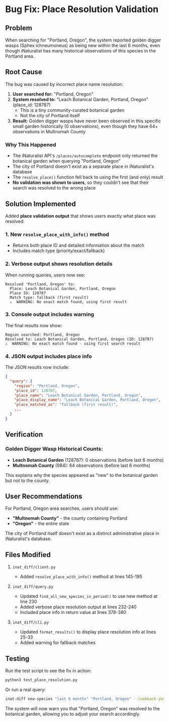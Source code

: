 # Bug Fix: Place Resolution Validation

## Problem

When searching for "Portland, Oregon", the system reported golden digger wasps (Sphex ichneumoneus) as being new within the last 6 months, even though iNaturalist has many historical observations of this species in the Portland area.

## Root Cause

The bug was caused by incorrect place name resolution:

1. **User searched for:** "Portland, Oregon"
2. **System resolved to:** "Leach Botanical Garden, Portland, Oregon" (place_id: 128787)
   - This is a tiny community-curated botanical garden
   - Not the city of Portland itself
3. **Result:** Golden digger wasps have never been observed in this specific small garden historically (0 observations), even though they have 64+ observations in Multnomah County

### Why This Happened

- The iNaturalist API's `/places/autocomplete` endpoint only returned the botanical garden when querying "Portland, Oregon"
- The city of Portland doesn't exist as a separate place in iNaturalist's database
- The `resolve_place()` function fell back to using the first (and only) result
- **No validation was shown to users**, so they couldn't see that their search was resolved to the wrong place

## Solution Implemented

Added **place validation output** that shows users exactly what place was resolved:

### 1. New `resolve_place_with_info()` method
- Returns both place ID and detailed information about the match
- Includes match type (priority/exact/fallback)

### 2. Verbose output shows resolution details
When running queries, users now see:
```
Resolved 'Portland, Oregon' to:
  Place: Leach Botanical Garden, Portland, Oregon
  Place ID: 128787
  Match type: fallback (first result)
  ⚠️  WARNING: No exact match found, using first result
```

### 3. Console output includes warning
The final results now show:
```
Region searched: Portland, Oregon
Resolved to: Leach Botanical Garden, Portland, Oregon (ID: 128787)
⚠️  WARNING: No exact match found - using first search result
```

### 4. JSON output includes place info
The JSON results now include:
```json
{
  "query": {
    "region": "Portland, Oregon",
    "place_id": 128787,
    "place_name": "Leach Botanical Garden, Portland, Oregon",
    "place_display_name": "Leach Botanical Garden, Portland, Oregon",
    "place_matched_as": "fallback (first result)",
    ...
  }
}
```

## Verification

### Golden Digger Wasp Historical Counts:
- **Leach Botanical Garden** (128787): 0 observations (before last 6 months)
- **Multnomah County** (984): 64 observations (before last 6 months)

This explains why the species appeared as "new" to the botanical garden but not to the county.

## User Recommendations

For Portland, Oregon area searches, users should use:
- **"Multnomah County"** - the county containing Portland
- **"Oregon"** - the entire state

The city of Portland itself doesn't exist as a distinct administrative place in iNaturalist's database.

## Files Modified

1. `inat_diff/client.py`
   - Added `resolve_place_with_info()` method at lines 145-195

2. `inat_diff/query.py`
   - Updated `find_all_new_species_in_period()` to use new method at line 230
   - Added verbose place resolution output at lines 232-240
   - Included place info in return value at lines 378-380

3. `inat_diff/cli.py`
   - Updated `format_results()` to display place resolution info at lines 25-33
   - Added warning for fallback matches

## Testing

Run the test script to see the fix in action:
```bash
python3 test_place_resolution.py
```

Or run a real query:
```bash
inat-diff new-species "last 6 months" "Portland, Oregon" --lookback-years 20
```

The system will now warn you that "Portland, Oregon" was resolved to the botanical garden, allowing you to adjust your search accordingly.
